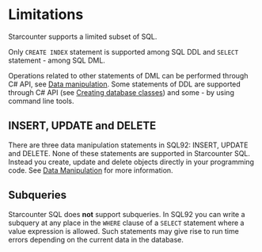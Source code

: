 # Limitations

Starcounter supports a limited subset of SQL.

Only `CREATE INDEX` statement is supported among SQL DDL and `SELECT` statement - among SQL DML.

Operations related to other statements of DML can be performed through C# API, see [Data manipulation](/guides/database/data-manipulation). Some statements of DDL are supported through C# API (see [Creating database classes](/guides/database/creating-database-classes)) and some - by using command line tools.

## INSERT, UPDATE and DELETE

There are three data manipulation statements in SQL92: INSERT, UPDATE and DELETE. None of these statements are supported in Starcounter SQL. Instead you create, update and delete objects directly in your programming code. See [Data Manipulation](/guides/database/data-manipulation) for more information.

## Subqueries

Starcounter SQL does **not** support subqueries. In SQL92 you can write a subquery at any place in the `WHERE` clause of a `SELECT` statement where a value expression is allowed. Such statements may give rise to run time errors depending on the current data in the database.
